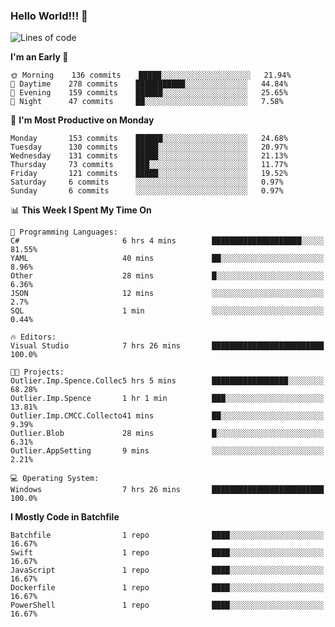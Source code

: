 ### Hello World!!! 👋

<!--
**kekotek/kekotek** is a ✨ _special_ ✨ repository because its `README.md` (this file) appears on your GitHub profile.

Here are some ideas to get you started:

- 🔭 I’m currently working on ...
- 🌱 I’m currently learning ...
- 👯 I’m looking to collaborate on ...
- 🤔 I’m looking for help with ...
- 💬 Ask me about ...
- 📫 How to reach me: ...
- 😄 Pronouns: ...
- ⚡ Fun fact: ...
-->

<!--START_SECTION:waka-->
![Lines of code](https://img.shields.io/badge/From%20Hello%20World%20I%27ve%20Written-18753%20lines%20of%20code-blue)

**I'm an Early 🐤** 

```text
🌞 Morning    136 commits    █████░░░░░░░░░░░░░░░░░░░░   21.94% 
🌆 Daytime    278 commits    ███████████░░░░░░░░░░░░░░   44.84% 
🌃 Evening    159 commits    ██████░░░░░░░░░░░░░░░░░░░   25.65% 
🌙 Night      47 commits     ██░░░░░░░░░░░░░░░░░░░░░░░   7.58%

```
📅 **I'm Most Productive on Monday** 

```text
Monday       153 commits    ██████░░░░░░░░░░░░░░░░░░░   24.68% 
Tuesday      130 commits    █████░░░░░░░░░░░░░░░░░░░░   20.97% 
Wednesday    131 commits    █████░░░░░░░░░░░░░░░░░░░░   21.13% 
Thursday     73 commits     ███░░░░░░░░░░░░░░░░░░░░░░   11.77% 
Friday       121 commits    █████░░░░░░░░░░░░░░░░░░░░   19.52% 
Saturday     6 commits      ░░░░░░░░░░░░░░░░░░░░░░░░░   0.97% 
Sunday       6 commits      ░░░░░░░░░░░░░░░░░░░░░░░░░   0.97%

```


📊 **This Week I Spent My Time On** 

```text
💬 Programming Languages: 
C#                       6 hrs 4 mins        ████████████████████░░░░░   81.55% 
YAML                     40 mins             ██░░░░░░░░░░░░░░░░░░░░░░░   8.96% 
Other                    28 mins             █░░░░░░░░░░░░░░░░░░░░░░░░   6.36% 
JSON                     12 mins             ░░░░░░░░░░░░░░░░░░░░░░░░░   2.7% 
SQL                      1 min               ░░░░░░░░░░░░░░░░░░░░░░░░░   0.44%

🔥 Editors: 
Visual Studio            7 hrs 26 mins       █████████████████████████   100.0%

🐱‍💻 Projects: 
Outlier.Imp.Spence.Collec5 hrs 5 mins        █████████████████░░░░░░░░   68.28% 
Outlier.Imp.Spence       1 hr 1 min          ███░░░░░░░░░░░░░░░░░░░░░░   13.81% 
Outlier.Imp.CMCC.Collecto41 mins             ██░░░░░░░░░░░░░░░░░░░░░░░   9.39% 
Outlier.Blob             28 mins             █░░░░░░░░░░░░░░░░░░░░░░░░   6.31% 
Outlier.AppSetting       9 mins              ░░░░░░░░░░░░░░░░░░░░░░░░░   2.21%

💻 Operating System: 
Windows                  7 hrs 26 mins       █████████████████████████   100.0%

```

**I Mostly Code in Batchfile** 

```text
Batchfile                1 repo              ████░░░░░░░░░░░░░░░░░░░░░   16.67% 
Swift                    1 repo              ████░░░░░░░░░░░░░░░░░░░░░   16.67% 
JavaScript               1 repo              ████░░░░░░░░░░░░░░░░░░░░░   16.67% 
Dockerfile               1 repo              ████░░░░░░░░░░░░░░░░░░░░░   16.67% 
PowerShell               1 repo              ████░░░░░░░░░░░░░░░░░░░░░   16.67%

```



<!--END_SECTION:waka-->
